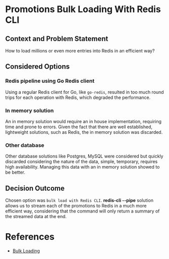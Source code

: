 # Promotions Bulk Loading With Redis CLI

## Context and Problem Statement

How to load millions or even more entries into Redis in an efficient way?

## Considered Options

### Redis pipeline using Go Redis client

Using a regular Redis client for Go, like `go-redis`, resulted in too much round trips for each operation with Redis,
which degraded the performance.

### In memory solution

An in memory solution would require an in house implementation, requiring time and prone to errors.
Given the fact that there are well established, lightweight solutions, such as Redis, the in memory solution was
discarded.

### Other database

Other database solutions like Postgres, MySQL were considered but quickly discarded considering the nature of the data,
simple, temporary, requires high availability. Managing this data with an in memory solution showed to be better.

## Decision Outcome

Chosen option was `bulk load with Redis CLI`.
**redis-cli --pipe** solution allows us to stream each of the promotions to Redis in a much more efficient way,
considering that the command will only return a summary of the streamed data at the end.

# References

- [Bulk Loading](https://redis.io/docs/reference/patterns/bulk-loading/)
